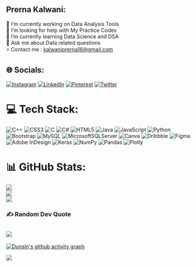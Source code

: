 ## Prerna Kalwani:

🔭 I’m currently working on Data Analysis Tools <br>🤝 I’m looking for help with My Practice Codes<br>🌱 I’m currently learning Data Science and DSA<br>💬 Ask me about Data related questions<br>⚡ Contact me : kalwaniprerna16@gmail.com 


## 🌐 Socials:
[![Instagram](https://img.shields.io/badge/Instagram-%23E4405F.svg?logo=Instagram&logoColor=white)](https://instagram.com/@kalwani_prerna_) [![LinkedIn](https://img.shields.io/badge/LinkedIn-%230077B5.svg?logo=linkedin&logoColor=white)](https://linkedin.com/in/@Prerna-Kalwani) [![Pinterest](https://img.shields.io/badge/Pinterest-%23E60023.svg?logo=Pinterest&logoColor=white)](https://pinterest.com/@prernakalwani) [![Twitter](https://img.shields.io/badge/Twitter-%231DA1F2.svg?logo=Twitter&logoColor=white)](https://twitter.com/@kalwaniprerna) 

# 💻 Tech Stack:
![C++](https://img.shields.io/badge/c++-%2300599C.svg?style=plastic&logo=c%2B%2B&logoColor=white) ![CSS3](https://img.shields.io/badge/css3-%231572B6.svg?style=plastic&logo=css3&logoColor=white) ![C](https://img.shields.io/badge/c-%2300599C.svg?style=plastic&logo=c&logoColor=white) ![C#](https://img.shields.io/badge/c%23-%23239120.svg?style=plastic&logo=c-sharp&logoColor=white) ![HTML5](https://img.shields.io/badge/html5-%23E34F26.svg?style=plastic&logo=html5&logoColor=white) ![Java](https://img.shields.io/badge/java-%23ED8B00.svg?style=plastic&logo=java&logoColor=white) ![JavaScript](https://img.shields.io/badge/javascript-%23323330.svg?style=plastic&logo=javascript&logoColor=%23F7DF1E) ![Python](https://img.shields.io/badge/python-3670A0?style=plastic&logo=python&logoColor=ffdd54) ![Bootstrap](https://img.shields.io/badge/bootstrap-%23563D7C.svg?style=plastic&logo=bootstrap&logoColor=white) ![MySQL](https://img.shields.io/badge/mysql-%2300f.svg?style=plastic&logo=mysql&logoColor=white) ![MicrosoftSQLServer](https://img.shields.io/badge/Microsoft%20SQL%20Sever-CC2927?style=plastic&logo=microsoft%20sql%20server&logoColor=white) ![Canva](https://img.shields.io/badge/Canva-%2300C4CC.svg?style=plastic&logo=Canva&logoColor=white) ![Dribbble](https://img.shields.io/badge/Dribbble-EA4C89?style=plastic&logo=dribbble&logoColor=white) 	![Figma](https://img.shields.io/badge/figma-%23F24E1E.svg?style=plastic&logo=figma&logoColor=white) ![Adobe InDesign](https://img.shields.io/badge/Adobe%20InDesign-49021F?style=plastic&logo=adobeindesign&logoColor=white) ![Keras](https://img.shields.io/badge/Keras-%23D00000.svg?style=plastic&logo=Keras&logoColor=white) ![NumPy](https://img.shields.io/badge/numpy-%23013243.svg?style=plastic&logo=numpy&logoColor=white) ![Pandas](https://img.shields.io/badge/pandas-%23150458.svg?style=plastic&logo=pandas&logoColor=white) ![Plotly](https://img.shields.io/badge/Plotly-%233F4F75.svg?style=plastic&logo=plotly&logoColor=white)
# 📊 GitHub Stats:
![](https://github-readme-stats.vercel.app/api?username=NANA100908&theme=dark&hide_border=false&include_all_commits=true&count_private=true)<br/>
![](https://github-readme-streak-stats.herokuapp.com/?user=NANA100908&theme=dark&hide_border=false)<br/>
![](https://github-readme-stats.vercel.app/api/top-langs/?username=NANA100908&theme=dark&hide_border=false&include_all_commits=true&count_private=true&layout=compact)

### ✍️ Random Dev Quote
![](https://quotes-github-readme.vercel.app/api?type=vetical&theme=radical)
---
[![Dunsin's github activity graph](https://github-readme-activity-graph.vercel.app/graph?username=NANA100908&bg_color=1d2a3a&color=5BCDEC&line=5BCDEC&point=FFFFFF&hide_border=true)](https://github.com/NANA100908)

[![](https://visitcount.itsvg.in/api?id=NANA100908&icon=0&color=6)](https://visitcount.itsvg.in)

<!-- Proudly created with GPRM ( https://gprm.itsvg.in ) -->

